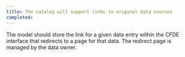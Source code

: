 ```yaml
---
title: The catalog will support links to original data sources
completed:
---
```


The model should store the link for a given data entry within the CFDE interface that redirects to a page for that data. The redirect page is managed by the data owner.
